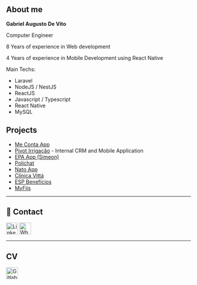 ## About me

<strong>Gabriel Augusto De Vito</strong>

Computer Engineer

8 Years of experience in Web development

4 Years of experience in Mobile Development using React Native

Main Techs:
- Laravel
- NodeJS / NestJS
- ReactJS
- Javascript / Typescript
- React Native
- MySQL

## Projects
- [Me Conta App](https://apps.apple.com/br/app/me-conta-app/id6449380049)
- [Pivot Irrigação](https://pivot.com.br/) - Internal CRM and Mobile Application
- [EPA App (Simeon)](https://play.google.com/store/apps/details?id=com.epaapp&hl=pt)
- [Polichat](https://polichat.com.br)
- [Nato App](https://play.google.com/store/apps/details?id=com.natoseta)
- [Clínica Vittá](https://www.clinicavittagoiania.com.br/)
- [ESP Benefícios](https://play.google.com/store/apps/details?id=com.espapp)
- [MyFiis]([https://play.google.com/store/apps/details?id=com.myfiis](https://myfiis.com.br/))

----

## 💬 Contact
[<img height="32" src="https://cdn.exclaimer.com/Handbook%20Images/linkedin-icon_64x64.png?_ga=2.181001442.493150008.1620094478-1413374607.1620094469" alt="LinkedIn"/>](https://www.linkedin.com/in/gabriel-augusto-de-vito-d-guimar%C3%A3es-71319b60/)
[<img height="32" src="https://cdn.exclaimer.com/Handbook%20Images/whatsapp_64.png?_ga=2.156384766.493150008.1620094478-1413374607.1620094469" alt="Whatsapp"/>](https://wa.me/556283442860)

---

## CV
[<img height="32" src="https://github.githubassets.com/images/modules/logos_page/GitHub-Mark.png" alt="Gitlab"/>](https://gabrieldvt.github.io)


